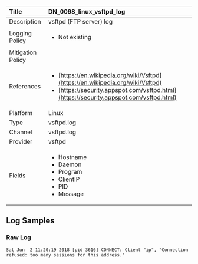 | Title             | DN_0098_linux_vsftpd_log                                                                                                      |
|:------------------|:-----------------------------------------------------------------------------------------------------------------|
| Description       | vsftpd (FTP server) log                                                                                                |
| Logging Policy    | <ul><li> Not existing </li></ul> |
| Mitigation Policy | |
| References     		| <ul><li>[https://en.wikipedia.org/wiki/Vsftpd](https://en.wikipedia.org/wiki/Vsftpd)</li><li>[https://security.appspot.com/vsftpd.html](https://security.appspot.com/vsftpd.html)</li></ul>                                  |
| Platform       		| Linux   |
| Type           		| vsftpd.log 		| 
| Channel        		| vsftpd.log    |
| Provider       		| vsftpd   |
| Fields         		| <ul><li>Hostname</li><li>Daemon</li><li>Program</li><li>ClientIP</li><li>PID</li><li>Message</li></ul>                                               |


## Log Samples

### Raw Log

```
Sat Jun  2 11:20:19 2018 [pid 3616] CONNECT: Client "ip", "Connection refused: too many sessions for this address."

```




